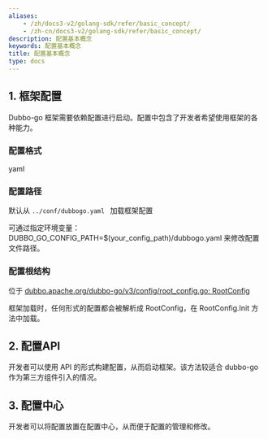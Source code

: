 ```yaml
---
aliases:
    - /zh/docs3-v2/golang-sdk/refer/basic_concept/
    - /zh-cn/docs3-v2/golang-sdk/refer/basic_concept/
description: 配置基本概念
keywords: 配置基本概念
title: 配置基本概念
type: docs
---
```







## 1. 框架配置

Dubbo-go 框架需要依赖配置进行启动。配置中包含了开发者希望使用框架的各种能力。

### 配置格式

yaml

### 配置路径

默认从 `../conf/dubbogo.yaml ` 加载框架配置

可通过指定环境变量：DUBBO_GO_CONFIG_PATH=$(your_config_path)/dubbogo.yaml 来修改配置文件路径。

### 配置根结构

位于 [dubbo.apache.org/dubbo-go/v3/config/root_config.go: RootConfig](https://github.com/apache/dubbo-go/blob/e00cf8d6fb2be3cd9c6e42cc3d6efa54e10229d3/config/root_config.go#L50)

框架加载时，任何形式的配置都会被解析成 RootConfig，在 RootConfig.Init 方法中加载。

## 2. 配置API

开发者可以使用 API 的形式构建配置，从而启动框架。该方法较适合 dubbo-go 作为第三方组件引入的情况。

## 3. 配置中心

开发者可以将配置放置在配置中心，从而便于配置的管理和修改。
